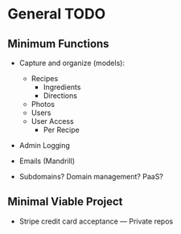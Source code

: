 # General TODO

## Minimum Functions

* Capture and organize (models):
  * Recipes
    * Ingredients
    * Directions
  * Photos
  * Users
  * User Access
    * Per Recipe

* Admin Logging
* Emails (Mandrill)
* Subdomains? Domain management? PaaS?

## Minimal Viable Project

* Stripe credit card acceptance — Private repos


